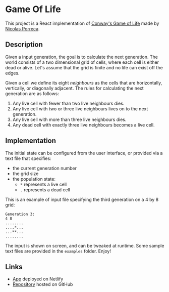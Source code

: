 # Game Of Life

This project is a React implementation of [Conway's Game of Life](https://en.wikipedia.org/wiki/Conway%27s_Game_of_Life) made by [Nicolas Porreca](https://github.com/nicolas-porreca).

## Description

Given a input generation, the goal is to calculate the next generation. The world consists of a two dimensional grid of cells, where each cell is either dead or alive. Let's assume that the grid is finite and no life can exist off the edges.

Given a cell we define its eight _neighbours_ as the cells that are horizontally, vertically, or diagonally adjacent. The rules for calculating the next generation are as follows:

1. Any live cell with fewer than two live neighbours dies.
2. Any live cell with two or three live neighbours lives on to the next generation.
3. Any live cell with more than three live neighbours dies.
4. Any dead cell with exactly three live neighbours becomes a live cell.

## Implementation

The initial state can be configured from the user interface, or provided via a text file that specifies:

-   the current generation number
-   the grid size
-   the population state:
    -   `*` represents a live cell
    -   `.` represents a dead cell

This is an example of input file specifying the third generation on a 4 by 8 grid:

```
Generation 3:
4 8
........
....*...
...**...
........
```

The input is shown on screen, and can be tweaked at runtime.
Some sample text files are provided in the `examples` folder.
Enjoy!

## Links

-   [App](https://keen-benz-377ff6.netlify.app/) deployed on Netlify
-   [Repository](https://github.com/nicolas-porreca/game-of-life) hosted on GitHub
